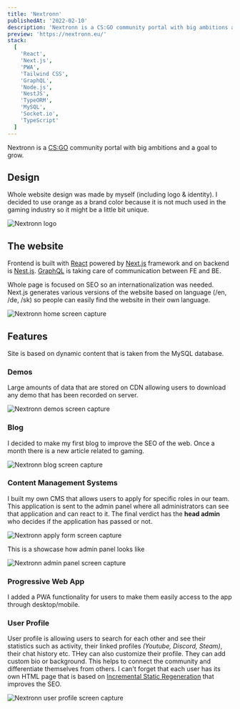 ```yaml
---
title: 'Nextronn'
publishedAt: '2022-02-10'
description: 'Nextronn is a CS:GO community portal with big ambitions and a goal to grow.'
preview: 'https://nextronn.eu/'
stack:
  [
    'React',
    'Next.js',
    'PWA',
    'Tailwind CSS',
    'GraphQL',
    'Node.js',
    'NestJS',
    'TypeORM',
    'MySQL',
    'Socket.io',
    'TypeScript'
  ]
---
```


Nextronn is a [CS:GO](https://blog.counter-strike.net) community portal with big ambitions and a goal to grow.

## Design

Whole website design was made by myself (including logo & identity). I decided to use orange as a brand color because it is not much used in the gaming industry so it might be a little bit unique.

![Nextronn logo](/images/projects/nextronn/logo_showcase.svg)

## The website

Frontend is built with [React](https://reactjs.org/) powered by [Next.js](https://nextjs.org/) framework and on backend is [Nest.js](https://nestjs.com/). [GraphQL](https://graphql.org/) is taking care of communication between FE and BE.

Whole page is focused on SEO so an internationalization was needed. Next.js generates various versions of the website based on language (/en, /de, /sk) so people can easily find the website in their own language.

![Nextronn home screen capture](/images/projects/nextronn/home_screen.png)

## Features

Site is based on dynamic content that is taken from the MySQL database.

### Demos

Large amounts of data that are stored on CDN allowing users to download any demo that has been recorded on server.

![Nextronn demos screen capture](/images/projects/nextronn/demos.png)

### Blog

I decided to make my first blog to improve the SEO of the web. Once a month there is a new article related to gaming.

![Nextronn blog screen capture](/images/projects/nextronn/blog.png)

### Content Management Systems

I built my own CMS that allows users to apply for specific roles in our team. This application is sent to the admin panel where all administrators can see that application and can react to it. The final verdict has the **head admin** who decides if the application has passed or not.

![Nextronn apply form screen capture](/images/projects/nextronn/apply_form.png)

This is a showcase how admin panel looks like

![Nextronn admin panel screen capture](/images/projects/nextronn/admin_panel.png)

### Progressive Web App

I added a PWA functionality for users to make them easily access to the app through desktop/mobile.

### User Profile

User profile is allowing users to search for each other and see their statistics such as activity, their linked profiles _(Youtube, Discord, Steam)_, their chat history etc. THey can also customize their profile. They can add custom bio or background. This helps to connect the community and differentiate themselves from others. I can't forget that each user has its own HTML page that is based on [Incremental Static Regeneration](https://vercel.com/docs/concepts/next.js/incremental-static-regeneration) that improves the SEO.

![Nextronn user profile screen capture](/images/projects/nextronn/aduser_profilein_panel.png)
